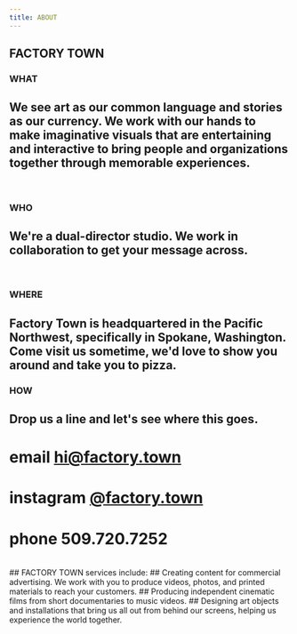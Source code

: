 ```yaml
---
title: ABOUT
---
```


## FACTORY TOWN


### WHAT

## We see art as our common language and stories as our currency. We work with our hands to make imaginative visuals that are entertaining and interactive to bring people and organizations together through memorable experiences. 

<BR>

### WHO

## We're a dual-director studio. We work in collaboration to get your message across. 

<BR>

### WHERE

## Factory Town is headquartered in the Pacific Northwest, specifically in Spokane, Washington. Come visit us sometime, we'd love to show you around and take you to pizza.

### HOW

## Drop us a line and let's see where this goes. 

# email <a href="mailto:hi@factory.town" class="js-no-ajax">hi@factory.town</a>

# instagram [@factory.town](http://instagram.com/factory.town)

# phone 509.720.7252

<BR> 
## FACTORY TOWN services include: 
## Creating content for commercial advertising. We work with you to produce videos, photos, and printed materials to reach your customers.
## Producing independent cinematic films from short documentaries to music videos. 
## Designing art objects and installations that bring us all out from behind our screens, helping us experience the world together.

<BR>

